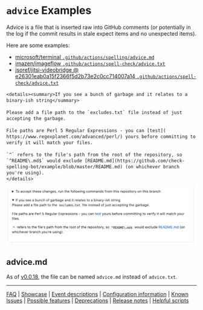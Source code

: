 # `advice` Examples

Advice is a file that is inserted raw into GitHub comments (or potentially in the log if the commit results in stale expect items and no unexpected items).

Here are some examples:

- [microsoft/terminal `.github/actions/spelling/advice.md`](https://raw.githubusercontent.com/microsoft/terminal/main/.github/actions/spelling/advice.md)
- [imazen/imageflow `.github/actions/spell-check/advice.txt`](https://raw.githubusercontent.com/imazen/imageflow/main/.github/actions/spell-check/advice.txt)
- [jsoref/jitsi-videobridge @ e26301eab0a15f2366f5d2b73e2c0cc714007a14 `.github/actions/spell-check/advice.txt`](https://raw.githubusercontent.com/jsoref/jitsi-videobridge/e26301eab0a15f2366f5d2b73e2c0cc714007a14/.github/actions/spell-check/advice.txt)

```
<details><summary>If you see a bunch of garbage and it relates to a binary-ish string</summary>

Please add a file path to the `excludes.txt` file instead of just accepting the garbage.

File paths are Perl 5 Regular Expressions - you can [test](
https://www.regexplanet.com/advanced/perl/) yours before committing to verify it will match your files.

`^` refers to the file's path from the root of the repository, so `^README\.md$` would exclude [README.md](https://github.com/check-spelling-bot/example/blob/master/README.md) (on whichever branch you're using).
</details>
```

![Advice about garbage](https://raw.githubusercontent.com/check-spelling/images/main/sample-advice.png)

## advice.md

As of [v0.0.18](https://github.com/check-spelling/check-spelling/releases/tag/v0.0.18), the file can be named `advice.md` instead of `advice.txt`.

---
[FAQ](FAQ.md) | [Showcase](Showcase.md) | [Event descriptions](Event-descriptions.md) | [Configuration information](Configuration-information.md) | [Known Issues](Known-Issues.md) | [Possible features](Possible-features.md) | [Deprecations](Deprecations.md) | [Release notes](Release-notes.md) | [Helpful scripts](Helpful-scripts.md)
